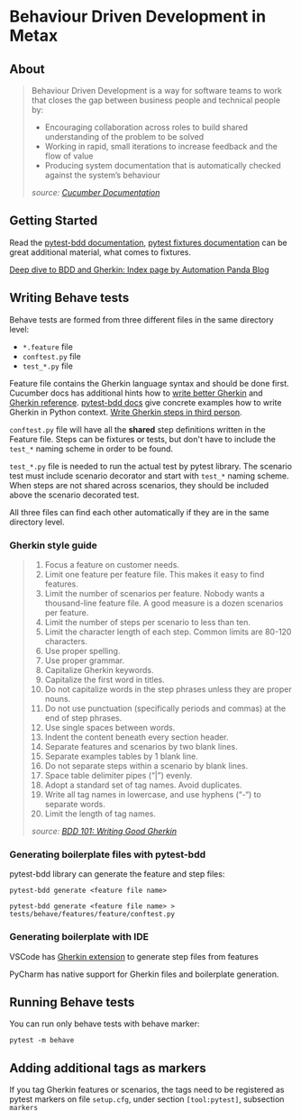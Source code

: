 # Behaviour Driven Development in Metax

## About 

> Behaviour Driven Development is a way for software teams to work that closes the gap between business people and technical people by:
> * Encouraging collaboration across roles to build shared understanding of the problem to be solved
> * Working in rapid, small iterations to increase feedback and the flow of value
> * Producing system documentation that is automatically checked against the system’s behaviour
> 
> *source: [Cucumber Documentation](https://cucumber.io/docs/bdd/)*

## Getting Started

Read the [pytest-bdd documentation](https://pypi.org/project/pytest-bdd/), [pytest fixtures documentation](https://docs.pytest.org/en/latest/how-to/fixtures.html#how-to-fixtures) can be great additional material, what comes to fixtures. 

[Deep dive to BDD and Gherkin: Index page by Automation Panda Blog](https://automationpanda.com/bdd/)

## Writing Behave tests

Behave tests are formed from three different files in the same directory level: 
* `*.feature` file
* `conftest.py` file
* `test_*.py` file

Feature file contains the Gherkin language syntax and should be done first. Cucumber docs has additional hints how to [write better Gherkin](https://cucumber.io/docs/bdd/better-gherkin/) and [Gherkin reference](https://cucumber.io/docs/gherkin/reference/). [pytest-bdd docs](https://pypi.org/project/pytest-bdd/) give concrete examples how to write Gherkin in Python context. [Write Gherkin steps in third person](https://automationpanda.com/2017/01/18/should-gherkin-steps-use-first-person-or-third-person/). 

`conftest.py` file will have all the **shared** step definitions written in the Feature file. Steps can be fixtures or tests, but don't have to include the `test_*` naming scheme in order to be found. 

`test_*.py` file is needed to run the actual test by pytest library. The scenario test must include scenario decorator and start with `test_*` naming scheme. When steps are not shared across scenarios, they should be included above the scenario decorated test.

All three files can find each other automatically if they are in the same directory level.

### Gherkin style guide

> 1. Focus a feature on customer needs.
> 2. Limit one feature per feature file. This makes it easy to find features.
> 3. Limit the number of scenarios per feature. Nobody wants a thousand-line feature file. A good measure is a dozen scenarios per feature.
> 4. Limit the number of steps per scenario to less than ten.
> 5. Limit the character length of each step. Common limits are 80-120 characters.
> 6. Use proper spelling.
> 7. Use proper grammar.
> 8. Capitalize Gherkin keywords.
> 9. Capitalize the first word in titles.
> 10. Do not capitalize words in the step phrases unless they are proper nouns.
> 11. Do not use punctuation (specifically periods and commas) at the end of step phrases.
> 12. Use single spaces between words.
> 13. Indent the content beneath every section header.
> 14. Separate features and scenarios by two blank lines.
> 15. Separate examples tables by 1 blank line.
> 16. Do not separate steps within a scenario by blank lines.
> 17. Space table delimiter pipes (“|”) evenly.
> 18. Adopt a standard set of tag names. Avoid duplicates.
> 19. Write all tag names in lowercase, and use hyphens (“-“) to separate words.
> 20. Limit the length of tag names.
> 
> *source: [BDD 101: Writing Good Gherkin](https://automationpanda.com/2017/01/30/bdd-101-writing-good-gherkin/)*

### Generating boilerplate files with pytest-bdd

pytest-bdd library can generate the feature and step files:

`pytest-bdd generate <feature file name>`

`pytest-bdd generate <feature file name> > tests/behave/features/feature/conftest.py`

### Generating boilerplate with IDE

VSCode has [Gherkin extension](https://marketplace.visualstudio.com/items?itemName=alexkrechik.cucumberautocomplete) to generate step files from features

PyCharm has native support for Gherkin files and boilerplate generation. 

## Running Behave tests

You can run only behave tests with behave marker: 

`pytest -m behave`

## Adding additional tags as markers

If you tag Gherkin features or scenarios, the tags need to be registered as pytest markers on file `setup.cfg`, under section `[tool:pytest]`, subsection `markers`
